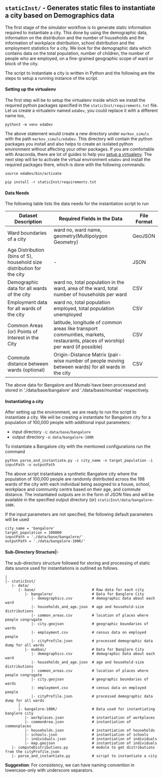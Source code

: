 ## `staticInst/` - Generates static files to instantiate a city based on Demographics data
The first stage of the simulator workflow is to generate static information required to instantiate a city. This done by using the demographic data, information on the distribution and the number of households and the information of workplace distribution, school distribution and the employment statistics for a city. We look for the demographic data which contains data on the total population, number of children, the number of people who are employed, on a fine-grained geographic scope of ward or block of the city. 

The script to instantiate a city is written in Python and the following are the steps to setup a running instance of the script.

#### Setting up the virtualenv
The first step will be to setup the virtualenv inside which we install the required python packages  specified in the `staticInst/requirements.txt` file.
Let us create a virtualenv named `edaDev`, you could replace it with a different name too,

`python3 -m venv edaDev` 

The above statement would create a new directory under `markov_simuls` with the path `markov_simuls/edaDev`. This directory will contain the python packages you install and also helps to create an isolated python environment without affecting your other packages. 
If you are comfortable with Anaconda, there are lot of guides to help you [setup a virtualenv](https://uoa-eresearch.github.io/eresearch-cookbook/recipe/2014/11/20/conda/). The next step will be to activate the virtual environment `edaDev` and install the required packages there, which is done with the following commands:

```
source edaDev/bin/activate
```
```
pip install -r staticInst/requirements.txt
```

#### Data Needs
The following table lists the data needs for the instantiation script to run 

| Dataset Description| Required Fields in the Data | File Format |
|--------------------|-----------------------------|-------------|
|Ward boundaries of a city | ward no, ward name, geometry(Multipolygon Geometry) | GeoJSON|
|Age Distribution (bins of 5), household size distribution for the  city| -  |JSON|
|Demographic data for all wards of the city|ward no, total population in the ward, area of the ward, total number of households per ward | CSV |
|Employment data for all wards of the city|ward no, total population employed, total population unemployed| CSV |
|Common Areas (or) Points of Interest in the City| latitude, longitude of common areas like transport communities, markets, restaurants, places of worship) per ward (if possible) | CSV|
|Commute distance between wards (optional)| Origin-Distance Matrix (pair-wise number of people moving between wards) for all wards in the city | CSV|
The above data for Bangalore and Mumabi have been processesd and stored in './data/base/bangalore' and './data/base/mumbai' respectively.

#### Instantiating a city
After setting up the environment, we are ready to run the script to instantiate a city. We will be creating a instantiate for Bangalore city for a population of 100,000 people with additional input parameters:

- input directory `-i`: `data/base/bangalore`
- output directory `-o`: `data/bangalore-100K`

To instantiate a Bangalore city with the mentioned configurations run the command

```python parse_and_instantiate.py -c city_name -n target_population -i inputPath -o outputPath```

The above script instantiates a synthetic Bangalore city where the population of 100,000 people are randomly distributed acroos the 198 wards of the city with each individual being assigned to a house, school, workplace and community centre based on their age, and commute distance. The instantiated outputs are in the form of JSON files and will be available in the specified output directory (or) `staticInst/data/bangalore-100K`. 


If the input parameters are not specified, the following default parameters will be used

```
city_name = 'bangalore'
target_population = 100000
inputPath = './data/base/bangalore/'
outputPath = './data/bangalore-100K/'
```

#### Sub-Directory Structure|-
The sub-directory structure followed for storing and processing of static data source used for instantiations is outlined as follows. 


```
|
|- staticInst/
   |- data/
      |- base/                          # Raw data for each city
         |- bangalore/                  # Data for Banglore City
            |- demographics.csv         # demographic data about each ward 
            |- households_and_age.json  # age and household-size distributions
            |- common_areas.csv         # location of places where people congrugate
            |- city.geojson             # geographic boundaries of wards
            |- employment.csv           # census data on employed people
            |- cityProfile.json         # processed demographic data dump for all wards
         |- mumbai/                     # Data for Banglore City
            |- demographics.csv         # demographic data about each ward 
            |- households_and_age.json  # age and household-size distributions
            |- common_areas.csv         # location of places where people congrugate
            |- city.geojson             # geographic boundaries of wards
            |- employment.csv           # census data on employed people
            |- cityProfile.json         # processed demographic data dump for all wards
      |      
      |- bangalore-100K/                # Data used for instantiating banglore city
         |- workplaces.json             # instantiation of workplaces
         |- commonArea.json             # instantiation of commonplaces
         |- households.json             # instantiation of households
         |- schools.json                # instantiation of schools
         |- individuals.json            # instantiation of individuals
         |- map.geojson                 # instantiation of individuals
   |- computeDistributions.py           # module to get distributions from the cityProfile.json
   |- parse_and_instantiate.py          # script to instantiate a city
```

**Suggestion**: For consistency, we can have naming convention in lowercase-only with underscore separators. 


